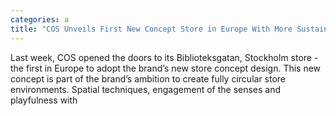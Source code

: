 ```yaml
---
categories: a
title: "COS Unveils First New Concept Store in Europe With More Sustainable Design"
---
```

Last week, COS opened the doors to its Biblioteksgatan, Stockholm store - the first in Europe to adopt the brand’s new store concept design. This new concept is part of the brand’s ambition to create fully circular store environments. Spatial techniques, engagement of the senses and playfulness with